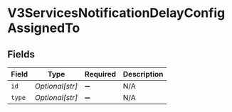 # V3ServicesNotificationDelayConfigAssignedTo


## Fields

| Field              | Type               | Required           | Description        |
| ------------------ | ------------------ | ------------------ | ------------------ |
| `id`               | *Optional[str]*    | :heavy_minus_sign: | N/A                |
| `type`             | *Optional[str]*    | :heavy_minus_sign: | N/A                |